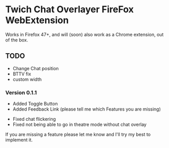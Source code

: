# Twich Chat Overlayer FireFox WebExtension

Works in Firefox 47+, and will (soon) also work as a Chrome extension, out of the box.

## TODO
- Change Chat position
- BTTV fix
- custom width

### Version 0.1.1
+ Added Toggle Button
+ Added Feedback Link (please tell me which Features you are missing)
- Fixed chat flickering
- Fixed not being able to go in theatre mode without chat overlay

If you are missing a feature please let me know and I'll try my best to implement it.